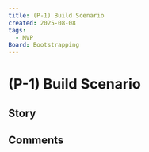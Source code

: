 ```yaml
---
title: (P-1) Build Scenario
created: 2025-08-08
tags:
  - MVP
Board: Bootstrapping
---
```


# (P-1) Build Scenario

## Story


## Comments

